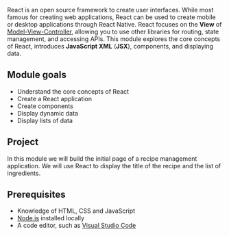 React is an open source framework to create user interfaces. While most famous for creating web applications, React can be used to create mobile or desktop applications through React Native. React focuses on the **View** of [Model-View-Controller](https://en.wikipedia.org/wiki/Model%E2%80%93view%E2%80%93controller), allowing you to use other libraries for routing, state management, and accessing APIs. This module explores the core concepts of React, introduces **JavaScript XML** (**JSX**), components, and displaying data.

## Module goals

- Understand the core concepts of React
- Create a React application
- Create components
- Display dynamic data
- Display lists of data

## Project

In this module we will build the initial page of a recipe management application. We will use React to display the title of the recipe and the list of ingredients.

## Prerequisites

- Knowledge of HTML, CSS and JavaScript
- [Node.js](https://nodejs.org) installed locally
- A code editor, such as [Visual Studio Code](https://code.visualstudio.com)
